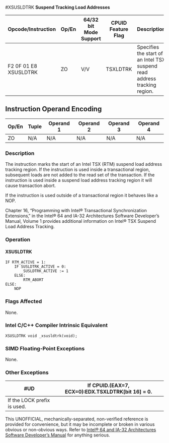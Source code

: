 #XSUSLDTRK
**Suspend Tracking Load Addresses**

| Opcode/Instruction    | Op/En | 64/32 bit Mode Support | CPUID Feature Flag | Description                                                               |
| --------------------- | ----- | ---------------------- | ------------------ | ------------------------------------------------------------------------- |
| F2 0F 01 E8 XSUSLDTRK | ZO    | V/V                    | TSXLDTRK           | Specifies the start of an Intel TSX suspend read address tracking region. |

## Instruction Operand Encoding

| Op/En | Tuple | Operand 1 | Operand 2 | Operand 3 | Operand 4 |
| ----- | ----- | --------- | --------- | --------- | --------- |
| ZO    | N/A   | N/A       | N/A       | N/A       | N/A       |

### Description

The instruction marks the start of an Intel TSX (RTM) suspend load address tracking region. If the instruction is used inside a transactional region, subsequent loads are not added to the read set of the transaction. If the instruction is used inside a suspend load address tracking region it will cause transaction abort.

If the instruction is used outside of a transactional region it behaves like a NOP.

Chapter 16, “Programming with Intel® Transactional Synchronization Extensions‚” in the Intel® 64 and IA-32 Architectures Software Developer’s Manual, Volume 1 provides additional information on Intel® TSX Suspend Load Address Tracking.

### Operation

#### XSUSLDTRK

```
IF RTM_ACTIVE = 1:
    IF SUSLDTRK_ACTIVE = 0:
        SUSLDTRK_ACTIVE := 1
    ELSE:
        RTM_ABORT
ELSE:
    NOP

```

### Flags Affected

None.

### Intel C/C++ Compiler Intrinsic Equivalent

```
XSUSLDTRK void _xsusldtrk(void);

```

### SIMD Floating-Point Exceptions

None.

### Other Exceptions

| #​​​UD                      | If CPUID.(EAX=7, ECX=0):EDX.TSXLDTRK[bit 16] = 0. |
| --------------------------- | ------------------------------------------------- |
| If the LOCK prefix is used. |

This UNOFFICIAL, mechanically-separated, non-verified reference is provided for convenience, but it may be
incomplete or broken in various obvious or non-obvious
ways. Refer to [Intel® 64 and IA-32 Architectures Software Developer’s Manual](https://software.intel.com/en-us/download/intel-64-and-ia-32-architectures-sdm-combined-volumes-1-2a-2b-2c-2d-3a-3b-3c-3d-and-4) for anything serious.
